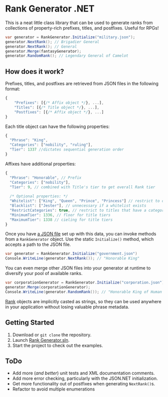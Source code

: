 # Rank Generator .NET
This is a neat little class library that can be used to generate ranks from collections of property-rich prefixes, titles, and postfixes.
Useful for RPGs!
````c#
var generator = RankGenerator.Initialize("military.json");
generator.NextRank(); // Brigadier General
generator.NextRank(); // General
generator.Merge(fantasyGenerator);
generator.RandomRank(); // Legendary General of Camelot
````

## How does it work?
Prefixes, titles, and postfixes are retrieved from JSON files in the following format:
````javascript
{
    "Prefixes": [{/* Affix object */}, ...],
    "Titles": [{/* Title object */}, ...],
    "Postfixes": [{/* Affix object */}, ...]
}
````
Each title object can have the following properties:
````javascript
{
  "Phrase": "King",
  "Categories": ["nobility", "ruling"],
  "Tier": 1337 //dictates sequential generation order
}
````
Affixes have additional properties:
````javascript
{
  "Phrase": "Honorable", // Prefix
  "Categories": ["nobility"],
  "Tier": 9, // combined with Title's tier to get overall Rank tier
  
  /* Optional properties: */
  "Whitelist": ["King", "Queen", "Prince", "Princess"] // restrict to only these titles
  "Blacklist": ["Jester"], // unnecessary if a whitelist exists
  "RestrictCategories": true, // restrict to titles that have a category in common
  "MinimumTier": 1336, // floor for title tiers
  "MaximumTier": 1338 // cieling for title tiers
}
````
Once you have [a JSON file](https://github.com/bcanseco/rank-generator/blob/master/RankGenerator.Examples/Sample%20Data) set up with this data, you can invoke methods from a `RankGenerator` object. Use the static `Initialize()` method, which accepts a path to the JSON file.
````c#
var generator = RankGenerator.Initialize("government.json")
Console.WriteLine(generator.NextRank()); // "Honorable King"
````
You can even merge other JSON files into your generator at runtime to diversify your pool of available ranks.
````c#
var corporationGenerator = RankGenerator.Initialize("corporation.json");
generator.Merge(corporationGenerator);
Console.WriteLine(generator.RandomRank()); // "Honorable King of Human Resources"
````
[Rank](https://github.com/bcanseco/rank-generator/blob/master/RankGenerator/Classes/Rank.cs) objects are implicitly casted as strings, so they can be used anywhere in your application without losing valuable phrase metadata.

## Getting Started
1. Download or `git clone` the repository.
2. Launch [Rank Generator.sln](https://github.com/bcanseco/rank-generator/blob/master/Rank%20Generator.sln).
3. Start the project to check out the examples.

## ToDo
* Add more (*and better*) unit tests and XML documentation comments.
* Add more error checking, particularly with the JSON.NET initialization.
* Get more functionality out of postfixes when generating `NextRank()`s.
* Refactor to avoid multiple enumerations
